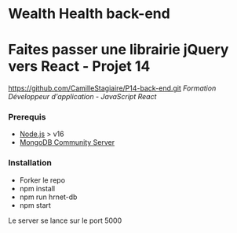 # Wealth Health back-end

# Faites passer une librairie jQuery vers React - Projet 14  
https://github.com/CamilleStagiaire/P14-back-end.git
*Formation Développeur d'application - JavaScript React*

### Prerequis
- [Node.js](https://nodejs.org/en/) > v16  
- [MongoDB Community Server](https://www.mongodb.com/try/download/community)

### Installation
- Forker le repo  
- npm install  
- npm run hrnet-db  
- npm start  

Le server se lance sur le port 5000  


